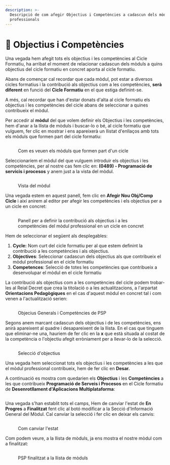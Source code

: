 ```yaml
---
description: >-
  Descripció de com afegir Objectius i Competències a cadascun dels mòduls
  professionals
---
```


# 🎯 Objectius i Competències

Una vegada hem afegit tots els objectius i les competències al Cicle Formatiu, ha arribat el moment de relacionar cadascun dels mòduls a quins objectius del cicle formatiu en concret aporta al cicle formatiu.

Abans de començar cal recordar que cada mòdul, pot estar a diversos cicles formatius i la contribució als objectius com a les competències, **serà diferent** en funció del **Cicle Formatiu** en el que estiga definint-se.

A més, cal recordar que han d'estar donats d'alta al cicle formatiu els objectius i les competències del cicle abans de seleccionar a quines contribueix el mòdul.

Per accedir al **mòdul** del que volem definir els Objectius i les competències, hem d'anar a la llista de mòduls i buscar-lo o bé, al cicle formatiu que vulguem, fer clic en mostrar i ens apareixerà un llistat d'enllaços amb tots els mòduls que formen part del cicle formatiu:

<figure><img src="../../.gitbook/assets/image (2) (1).png" alt=""><figcaption><p>Com es veuen els mòduls que formen part d'un cicle</p></figcaption></figure>

Seleccionaríem el mòdul del que vulguem introduir els objectius i les competències, per al nostre cas fem clic en: **(0489) - Programació de servicis i procesos** y anem just a la vista del mòdul.

<figure><img src="../../.gitbook/assets/image (2) (1) (1).png" alt=""><figcaption><p>Vista del mòdul</p></figcaption></figure>

Una vegada estem en aquest panell, fem clic en **Afegir Nou Obj/Comp Cicle** i així anirem al editor per afegir les competències i els objectius per a un cicle en concret:

<figure><img src="../../.gitbook/assets/image (3) (1).png" alt=""><figcaption><p>Panell per a definir la contribució als objectius i a les competències del mòdul professional en un cicle en concret</p></figcaption></figure>

Hem de seleccionar el següent als desplegables:

1. **Cycle:** Nom curt del cicle formatiu per al que estem definint la contribució a les competències i als objectius.
2. **Objectives**: Seleccionar cadascun dels objectius als que contribueix el mòdul professional en el cicle formatiu
3. **Competences**: Selecció de totes les competències que contribueix a desenvolupar el mòdul en el cicle formatiu

La contribució als objectius com a les competències del cicle podem trobar-les al Reial Decret que crea la titolació o a les actualitzacions, a l'arpartat **Orientacions Pedagògiques** en el cas d'aquest mòdul en concret tal i com venen a l'actualització serien:

<figure><img src="../../.gitbook/assets/image (4) (1).png" alt=""><figcaption><p>Objecius Generals i Competències de PSP</p></figcaption></figure>

Segons anem marcant cadascun dels objectius i de les competències, ens anirà apareixent al quadre i desapareixent de la llista. En el cas que tinguem que eliminar-ne una, hauriem de fer clic en la **x** que està situada al costat de la competència o l'objectiu afegit erròniament per a llevar-lo de la selecció.

<figure><img src="../../.gitbook/assets/image (6).png" alt=""><figcaption><p>Selecció d'objectius</p></figcaption></figure>

Una vegada hem seleccionat tots els objectius i les competències a les que el mòdul professional contribueix, hem de fer clic en **Desar.**&#x20;

A continuació es mostra com quedarien els **Objectius** i les **Competències** a les que contribueix **Programació de Serveis i Procesos** en el Cicle formatiu de **Desenrotllament d'Aplicacions Multiplataforma**:

<figure><img src="../../.gitbook/assets/image (7).png" alt=""><figcaption></figcaption></figure>

Una vegada s'han establit tots el camps, Hem de canviar l'estat de **En Progres** a **Finalitzat** fent clic al botó modificar a la Secció d'Informació General del Mòdul. Cal canviar la selecció i fer clic en deixar els canvis:

<figure><img src="../../.gitbook/assets/image (8).png" alt=""><figcaption><p>Com canviar l'estat</p></figcaption></figure>

Com podem veure, a la llista de mòduls, ja ens mostra el nostre mòdul com a finalitzat:

<figure><img src="../../.gitbook/assets/image (9).png" alt=""><figcaption><p>PSP finalitzat a la llista de mòduls</p></figcaption></figure>

